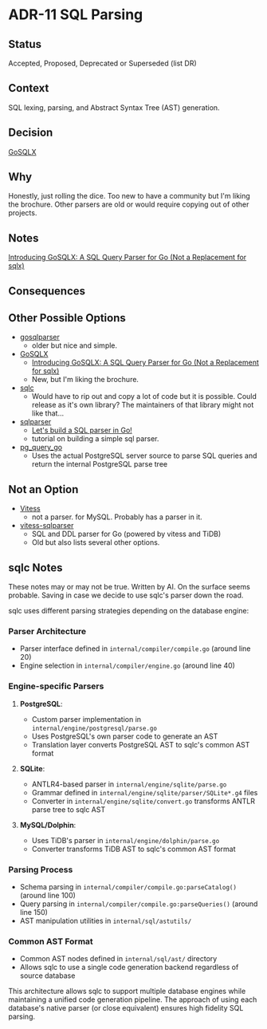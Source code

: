 # ADR-11 SQL Parsing

## Status

Accepted, Proposed, Deprecated or Superseded (list DR)

## Context

SQL lexing, parsing, and Abstract Syntax Tree (AST) generation.

## Decision

[GoSQLX](https://github.com/ajitpratap0/GoSQLX)

## Why

Honestly, just rolling the dice. Too new to have a community but I'm liking the
brochure. Other parsers are old or would require copying out of other projects.

## Notes

[Introducing GoSQLX: A SQL Query Parser for Go (Not a Replacement for sqlx)](https://medium.com/@ajitpratapsingh/introducing-gosqlx-a-sql-query-parser-for-go-not-a-replacement-for-sqlx-1cfc2bf52d52)

## Consequences


## Other Possible Options

- [gosqlparser](https://github.com/krasun/gosqlparser)
  - older but nice and simple.
- [GoSQLX](https://github.com/ajitpratap0/GoSQLX)
  - [Introducing GoSQLX: A SQL Query Parser for Go (Not a Replacement for sqlx)](https://medium.com/@ajitpratapsingh/introducing-gosqlx-a-sql-query-parser-for-go-not-a-replacement-for-sqlx-1cfc2bf52d52)
  - New, but I'm liking the brochure.
- [sqlc](https://github.com/sqlc-dev/sqlc)
  - Would have to rip out and copy a lot of code but it is possible. Could
    release as it's own library? The maintainers of that library might not like that...
- [sqlparser](https://github.com/marianogappa/sqlparser)
  - [Let's build a SQL parser in Go!](https://marianogappa.github.io/software/2019/06/05/lets-build-a-sql-parser-in-go/)
  - tutorial on building a simple sql parser.
- [pg_query_go](https://github.com/pganalyze/pg_query_go)
  - Uses the actual PostgreSQL server source to parse SQL queries and return the internal PostgreSQL parse tree

## Not an Option

- [Vitess](https://github.com/vitessio/vitess)
  - not a parser. for MySQL. Probably has a parser in it.
- [vitess-sqlparser](https://github.com/blastrain/vitess-sqlparser)
  - SQL and DDL parser for Go (powered by vitess and TiDB)
  - Old but also lists several other options.

## sqlc Notes

These notes may or may not be true. Written by AI. On the surface seems probable.
Saving in case we decide to use sqlc's parser down the road.

sqlc uses different parsing strategies depending on the database engine:

### Parser Architecture
- Parser interface defined in `internal/compiler/compile.go` (around line 20)
- Engine selection in `internal/compiler/engine.go` (around line 40)

### Engine-specific Parsers
1. **PostgreSQL**:
   - Custom parser implementation in `internal/engine/postgresql/parse.go`
   - Uses PostgreSQL's own parser code to generate an AST
   - Translation layer converts PostgreSQL AST to sqlc's common AST format

2. **SQLite**:
   - ANTLR4-based parser in `internal/engine/sqlite/parse.go`
   - Grammar defined in `internal/engine/sqlite/parser/SQLite*.g4` files
   - Converter in `internal/engine/sqlite/convert.go` transforms ANTLR parse tree to sqlc AST

3. **MySQL/Dolphin**:
   - Uses TiDB's parser in `internal/engine/dolphin/parse.go`
   - Converter transforms TiDB AST to sqlc's common AST format

### Parsing Process
- Schema parsing in `internal/compiler/compile.go:parseCatalog()` (around line 100)
- Query parsing in `internal/compiler/compile.go:parseQueries()` (around line 150)
- AST manipulation utilities in `internal/sql/astutils/`

### Common AST Format
- Common AST nodes defined in `internal/sql/ast/` directory
- Allows sqlc to use a single code generation backend regardless of source database

This architecture allows sqlc to support multiple database engines while maintaining a unified code generation pipeline. The approach of using each database's native parser (or close equivalent) ensures high fidelity SQL parsing.

